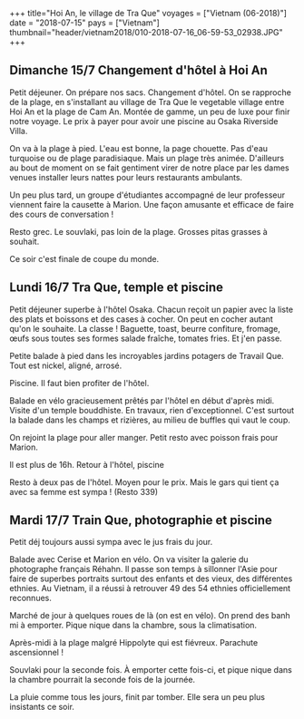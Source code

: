 +++
title="Hoi An, le village de Tra Que"
voyages = ["Vietnam (06-2018)"]
date = "2018-07-15"
pays = ["Vietnam"]
thumbnail="header/vietnam2018/010-2018-07-16_06-59-53_02938.JPG"
+++

## Dimanche 15/7 Changement d'hôtel à Hoi An

Petit déjeuner. On prépare nos sacs. Changement d'hôtel. On se rapproche de la plage, en s'installant au village de Tra Que le vegetable village entre Hoi An et la plage de Cam An.
Montée de gamme, un peu de luxe pour finir notre voyage. Le prix à payer pour avoir une piscine au Osaka Riverside Villa.

On va à la plage à pied. L'eau est bonne, la page chouette. Pas d'eau turquoise ou de plage paradisiaque. Mais un plage très animée. D'ailleurs au bout de moment on se fait gentiment virer de notre place par les dames venues installer leurs nattes pour leurs restaurants ambulants.

Un peu plus tard, un groupe d'étudiantes accompagné de leur professeur viennent faire la causette à Marion. Une façon amusante et efficace de faire des cours de conversation !

Resto grec. Le souvlaki, pas loin de la plage. Grosses pitas grasses à souhait.

Ce soir c'est finale de coupe du monde. 


## Lundi 16/7 Tra Que, temple et piscine

Petit déjeuner superbe à l'hôtel Osaka. Chacun reçoit un papier avec la liste des plats et boissons et des cases à cocher. On peut en cocher autant qu'on le souhaite. La classe ! Baguette, toast, beurre confiture, fromage, œufs sous toutes ses formes salade fraîche, tomates fries. Et j'en passe.

Petite balade à pied dans les incroyables jardins potagers de Travail Que. Tout est nickel, aligné, arrosé.

Piscine. Il faut bien profiter de l'hôtel.

Balade en vélo gracieusement prêtés par l'hôtel en début d'après midi. Visite d'un temple bouddhiste. En travaux, rien d'exceptionnel. C'est surtout la balade dans les champs et rizières, au milieu de buffles qui vaut le coup.

On rejoint la plage pour aller manger.  Petit resto avec poisson frais pour Marion.

Il est plus de 16h. Retour à l'hôtel, piscine

Resto à deux pas de l'hôtel. Moyen pour le prix. Mais le gars qui tient ça avec sa femme est sympa ! (Resto 339)

## Mardi 17/7 Train Que, photographie et piscine

Petit déj toujours aussi sympa avec le jus frais du jour.

Balade avec Cerise et Marion en vélo. On va visiter la galerie du  photographe français Réhahn. Il passe son temps à sillonner l'Asie pour faire de superbes portraits surtout des enfants et des vieux, des différentes ethnies. Au Vietnam, il a réussi à retrouver 49 des 54 ethnies officiellement reconnues.

Marché de jour à quelques roues de là (on est en vélo). On prend des banh mi à emporter. Pique nique dans la chambre, sous la climatisation.

Après-midi à la plage malgré Hippolyte qui est fiévreux. Parachute ascensionnel !

Souvlaki pour la seconde fois. À emporter cette fois-ci, et pique nique dans la chambre pourrait la seconde fois de la journée.

La pluie comme tous les jours, finit par tomber. Elle sera un peu plus insistants ce soir. 

